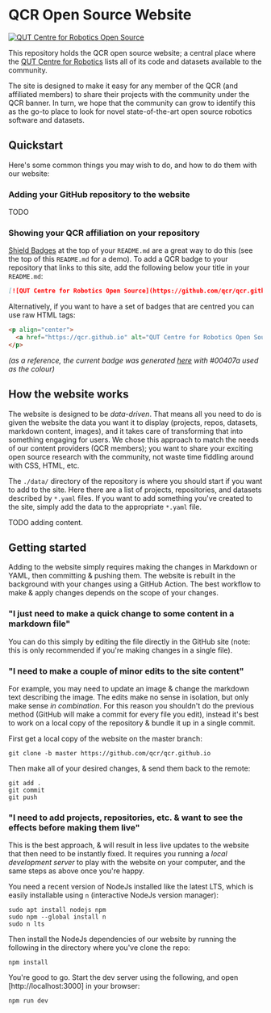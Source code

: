 # QCR Open Source Website

[![QUT Centre for Robotics Open Source](https://github.com/qcr/qcr.github.io/blob/master/misc/badge.svg)](https://qcr.github.io)

This repository holds the QCR open source website; a central place where the [QUT Centre for Robotics](https://research.qut.edu.au/qcr/) lists all of its code and datasets available to the community.

The site is designed to make it easy for any member of the QCR (and affiliated members) to share their projects with the community under the QCR banner. In turn, we hope that the community can grow to identify this as the go-to place to look for novel state-of-the-art open source robotics software and datasets.

## Quickstart

Here's some common things you may wish to do, and how to do them with our website:

### Adding your GitHub repository to the website

TODO

### Showing your QCR affiliation on your repository

[Shield Badges](https://github.com/badges/shields) at the top of your `README.md` are a great way to do this (see the top of this `README.md` for a demo). To add a QCR badge to your repository that links to this site, add the following below your title in your `README.md`:

```markdown
[![QUT Centre for Robotics Open Source](https://github.com/qcr/qcr.github.io/blob/master/misc/badge.svg)](https://qcr.github.io)
```

Alternatively, if you want to have a set of badges that are centred you can use raw HTML tags:

```markdown
<p align="center">
  <a href="https://qcr.github.io" alt="QUT Centre for Robotics Open Source"><img src="https://github.com/qcr/qcr.github.io/blob/master/misc/badge.svg" /></a>
</p>
```

_(as a reference, the current badge was generated [here](https://shields.io/) with #00407a used as the colour)_

## How the website works

The website is designed to be _data-driven_. That means all you need to do is given the website the data you want it to display (projects, repos, datasets, markdown content, images), and it takes care of transforming that into something engaging for users. We chose this approach to match the needs of our content providers (QCR members); you want to share your exciting open source research with the community, not waste time fiddling around with CSS, HTML, etc.

The `./data/` directory of the repository is where you should start if you want to add to the site. Here there are a list of projects, repositories, and datasets described by `*.yaml` files. If you want to add something you've created to the site, simply add the data to the appropriate `*.yaml` file.

TODO adding content.

## Getting started

Adding to the website simply requires making the changes in Markdown or YAML, then committing & pushing them. The website is rebuilt in the background with your changes using a GitHub Action. The best workflow to make & apply changes depends on the scope of your changes.

### "I just need to make a quick change to some content in a markdown file"

You can do this simply by editing the file directly in the GitHub site (note: this is only recommended if you're making changes in a single file).

### "I need to make a couple of minor edits to the site content"

For example, you may need to update an image & change the markdown text describing the image. The edits make no sense in isolation, but only make sense _in combination_. For this reason you shouldn't do the previous method (GitHub will make a commit for every file you edit), instead it's best to work on a local copy of the repository & bundle it up in a single commit.

First get a local copy of the website on the master branch:

```
git clone -b master https://github.com/qcr/qcr.github.io
```

Then make all of your desired changes, & send them back to the remote:

```
git add .
git commit
git push
```

### "I need to add projects, repositories, etc. & want to see the effects before making them live"

This is the best approach, & will result in less live updates to the website that then need to be instantly fixed. It requires you running a _local development server_ to play with the website on your computer, and the same steps as above once you're happy.

You need a recent version of NodeJs installed like the latest LTS, which is easily installable using `n` (interactive NodeJs version manager):

```
sudo apt install nodejs npm
sudo npm --global install n
sudo n lts
```

Then install the NodeJs dependencies of our website by running the following in the directory where you've clone the repo:

```
npm install
```

You're good to go. Start the dev server using the following, and open [http://localhost:3000] in your browser:

```
npm run dev
```
